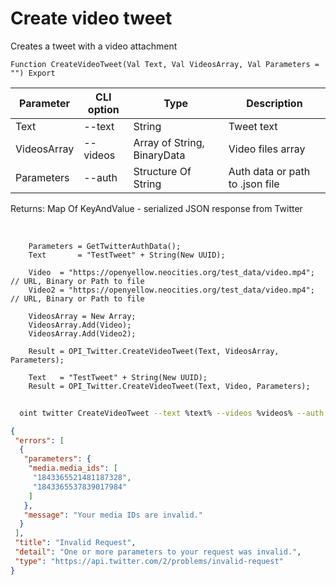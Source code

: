 ﻿---
sidebar_position: 5
---

# Create video tweet
 Creates a tweet with a video attachment



`Function CreateVideoTweet(Val Text, Val VideosArray, Val Parameters = "") Export`

  | Parameter | CLI option | Type | Description |
  |-|-|-|-|
  | Text | --text | String | Tweet text |
  | VideosArray | --videos | Array of String, BinaryData | Video files array |
  | Parameters | --auth | Structure Of String | Auth data or path to .json file |

  
  Returns:  Map Of KeyAndValue - serialized JSON response from Twitter

<br/>




```bsl title="Code example"
    Parameters = GetTwitterAuthData();
    Text       = "TestTweet" + String(New UUID);

    Video  = "https://openyellow.neocities.org/test_data/video.mp4"; // URL, Binary or Path to file
    Video2 = "https://openyellow.neocities.org/test_data/video.mp4"; // URL, Binary or Path to file

    VideosArray = New Array;
    VideosArray.Add(Video);
    VideosArray.Add(Video2);

    Result = OPI_Twitter.CreateVideoTweet(Text, VideosArray, Parameters);

    Text   = "TestTweet" + String(New UUID);
    Result = OPI_Twitter.CreateVideoTweet(Text, Video, Parameters);
```



```sh title="CLI command example"
    
  oint twitter CreateVideoTweet --text %text% --videos %videos% --auth %auth%

```

```json title="Result"
{
 "errors": [
  {
   "parameters": {
    "media.media_ids": [
     "1843365521481187328",
     "1843365537839017984"
    ]
   },
   "message": "Your media IDs are invalid."
  }
 ],
 "title": "Invalid Request",
 "detail": "One or more parameters to your request was invalid.",
 "type": "https://api.twitter.com/2/problems/invalid-request"
}
```

